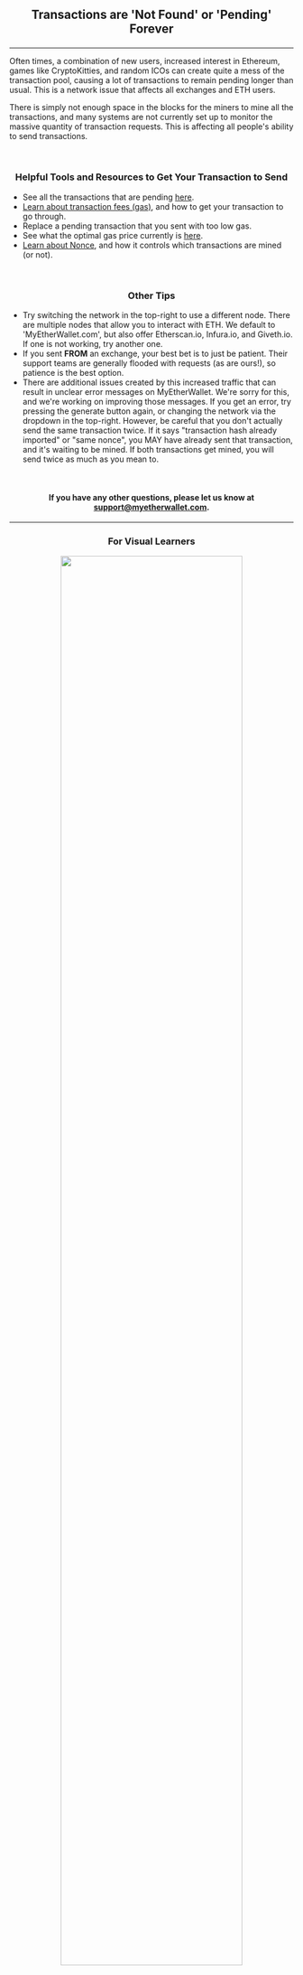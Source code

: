 ## <p align="center">Transactions are 'Not Found' or 'Pending' Forever</p>
***

Often times, a combination of new users, increased interest in Ethereum, games like CryptoKitties, and random ICOs can create quite a mess of the transaction pool, causing a lot of transactions to remain pending longer than usual. This is a network issue that affects all exchanges and ETH users.

There is simply not enough space in the blocks for the miners to mine all the transactions, and many systems are not currently set up to monitor the massive quantity of transaction requests. This is affecting all people's ability to send transactions.

<br>

### <p align="center">Helpful Tools and Resources to Get Your Transaction to Send</p>
* See all the transactions that are pending [here]().
* [Learn about transaction fees (gas)](), and how to get your transaction to go through.
* Replace a pending transaction that you sent with too low gas.
* See what the optimal gas price currently is [here]().
* [Learn about Nonce](), and how it controls which transactions are mined (or not).

<br>

### <p align="center">Other Tips</p>
* Try switching the network in the top-right to use a different node. There are multiple nodes that allow you to interact with ETH. We default to 'MyEtherWallet.com', but also offer Etherscan.io, Infura.io, and Giveth.io. If one is not working, try another one.
* If you sent **FROM** an exchange, your best bet is to just be patient. Their support teams are generally flooded with requests (as are ours!), so patience is the best option.
* There are additional issues created by this increased traffic that can result in unclear error messages on MyEtherWallet. We're sorry for this, and we're working on improving those messages. If you get an error, try pressing the generate button again, or changing the network via the dropdown in the top-right. However, be careful that you don't actually send the same transaction twice. If it says "transaction hash already imported" or "same nonce", you MAY have already sent that transaction, and it's waiting to be mined. If both transactions get mined, you will send twice as much as you mean to.

<br>

#### <p align="center">If you have any other questions, please let us know at support@myetherwallet.com.</p>
***

### <p align="center">For Visual Learners</p>

<p align="center"><img src="https://github.com/stephenmew/KBimages/blob/master/tx_pool_infographic.png?raw=true" width="80%"></p>